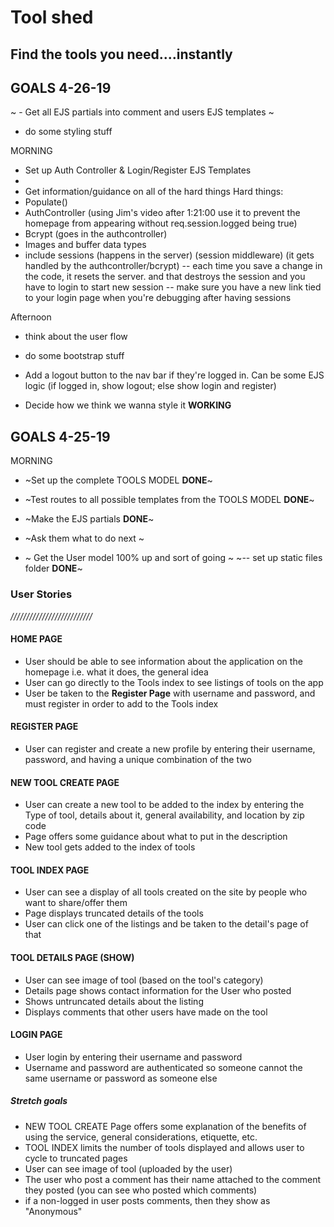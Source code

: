 
# Tool shed
## Find the tools you need....instantly


## GOALS 4-26-19 


~ - Get all EJS partials into comment and users EJS templates ~
- do some styling stuff

MORNING 
- Set up Auth Controller & Login/Register EJS Templates
- 
- Get information/guidance on all of the hard things 
Hard things:
- Populate()
- AuthController (using Jim's video after 1:21:00 use it to prevent the homepage from appearing without req.session.logged being true)
- Bcrypt (goes in the authcontroller)
- Images and buffer data types 
- include sessions (happens in the server) (session middleware) (it gets handled by the authcontroller/bcrypt)
-- each time you save a change in the code, it resets the server. and that destroys the session and you have to login to start new session
-- make sure you have a new link tied to your login page when you're debugging after having sessions

Afternoon
- think about the user flow 
- do some bootstrap stuff
- Add a logout button to the nav bar if they're logged in. Can be some EJS logic (if logged in, show logout; else show login and register)

- Decide how we think we wanna style it **WORKING**


## GOALS 4-25-19 

MORNING
- ~Set up the complete TOOLS MODEL **DONE**~
- ~Test routes to all possible templates from the TOOLS MODEL **DONE**~
- ~Make the EJS partials **DONE**~


- ~Ask them what to do next ~
- ~ Get the User model 100% up and sort of going ~
~-- set up static files folder **DONE**~





### User Stories
*//////////////////////////*

#### HOME PAGE
- User should be able to see information about the application on the homepage i.e. what it does, the general idea
- User can go directly to the Tools index to see listings of tools on the app 
- User be taken to the **Register Page** with username and password, and must register in order to add to the Tools index

#### REGISTER PAGE
- User can register and create a new profile by entering their username, password, and having a unique combination of the two

#### NEW TOOL CREATE PAGE
- User can create a new tool to be added to the index by entering the Type of tool, details about it, general availability, and location by zip code 
- Page offers some guidance about what to put in the description
- New tool gets added to the index of tools

#### TOOL INDEX PAGE 
- User can see a display of all tools created on the site by people who want to share/offer them
- Page displays truncated details of the tools
- User can click one of the listings and be taken to the detail's page of that

#### TOOL DETAILS PAGE (SHOW)
- User can see image of tool (based on the tool's category)
- Details page shows contact information for the User who posted
- Shows untruncated details about the listing
- Displays comments that other users have made on the tool 

#### LOGIN PAGE
- User login by entering their username and password
- Username and password are authenticated so someone cannot the same username or password as someone else 




##### Stretch goals
- NEW TOOL CREATE Page offers some explanation of the benefits of using the service, general considerations, etiquette, etc.
- TOOL INDEX limits the number of tools displayed and allows user to cycle to truncated pages
- User can see image of tool (uploaded by the user)
- The user who post a comment has their name attached to the comment they posted (you can see who posted which comments)
- if a non-logged in user posts comments, then they show as "Anonymous"